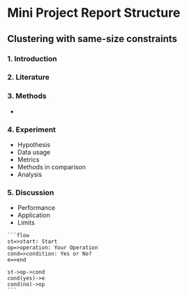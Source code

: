 # Mini Project Report Structure

## Clustering with same-size constraints



### 1. Introduction



### 2. Literature



### 3. Methods

- 

### 4. Experiment

- Hypothesis
- Data usage
- Metrics
- Methods in comparison
- Analysis

### 5. Discussion

- Performance
- Application
- Limits



~~~flow
```flow
st=>start: Start
op=>operation: Your Operation
cond=>condition: Yes or No?
e=>end

st->op->cond
cond(yes)->e
cond(no)->op
```
~~~